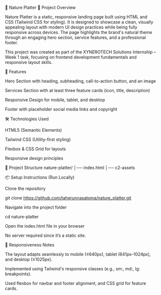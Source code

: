 🌿 Nature Platter
📌 Project Overview

Nature Platter is a static, responsive landing page built using HTML and CSS (Tailwind CSS for styling).
It is designed to showcase a clean, visually appealing layout with modern UI design practices while being fully responsive across devices.
The page highlights the brand's natural theme through an engaging hero section, service features, and a professional footer.

This project was created as part of the XYNEROTECH Solutions Internship – Week 1 task, focusing on frontend development fundamentals and responsive layout skills.

🚀 Features



Hero Section with heading, subheading, call-to-action button, and an image

Services Section with at least three feature cards (icon, title, description)

Responsive Design for mobile, tablet, and desktop

Footer with placeholder social media links and copyright

🛠️ Technologies Used

HTML5 (Semantic Elements)

Tailwind CSS (Utility-first styling)

Flexbox & CSS Grid for layouts

Responsive design principles

📂 Project Structure
nature-platter/
│── index.html
│── c2-assets               

📦 Setup Instructions (Run Locally)

Clone the repository

git clone https://github.com/taherunnasatoma/nature_platter.git


Navigate into the project folder

cd nature-platter


Open the index.html file in your browser

No server required since it’s a static site.



📱 Responsiveness Notes

The layout adapts seamlessly to mobile (≤640px), tablet (641px–1024px), and desktop (≥1025px).

Implemented using Tailwind's responsive classes (e.g., sm:, md:, lg: breakpoints).

Used flexbox for navbar and footer alignment, and CSS grid for feature cards.
